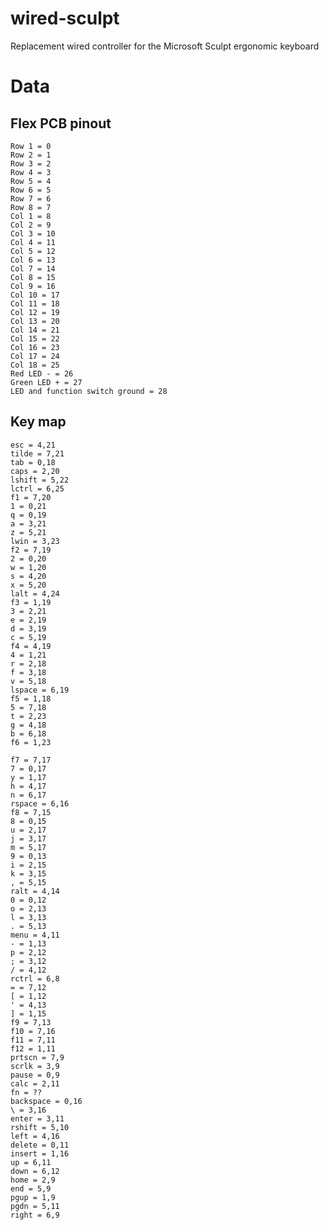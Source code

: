 # wired-sculpt

Replacement wired controller for the Microsoft Sculpt ergonomic keyboard

# Data

## Flex PCB pinout

    Row 1 = 0 
    Row 2 = 1 
    Row 3 = 2 
    Row 4 = 3 
    Row 5 = 4 
    Row 6 = 5 
    Row 7 = 6 
    Row 8 = 7 
    Col 1 = 8 
    Col 2 = 9 
    Col 3 = 10
    Col 4 = 11
    Col 5 = 12
    Col 6 = 13
    Col 7 = 14
    Col 8 = 15
    Col 9 = 16
    Col 10 = 17
    Col 11 = 18
    Col 12 = 19
    Col 13 = 20
    Col 14 = 21
    Col 15 = 22
    Col 16 = 23
    Col 17 = 24
    Col 18 = 25
    Red LED - = 26
    Green LED + = 27
    LED and function switch ground = 28

## Key map

    esc = 4,21
    tilde = 7,21
    tab = 0,18
    caps = 2,20
    lshift = 5,22
    lctrl = 6,25
    f1 = 7,20
    1 = 0,21
    q = 0,19
    a = 3,21
    z = 5,21
    lwin = 3,23
    f2 = 7,19
    2 = 0,20
    w = 1,20
    s = 4,20
    x = 5,20
    lalt = 4,24
    f3 = 1,19
    3 = 2,21
    e = 2,19
    d = 3,19
    c = 5,19
    f4 = 4,19
    4 = 1,21
    r = 2,18
    f = 3,18
    v = 5,18
    lspace = 6,19
    f5 = 1,18
    5 = 7,18
    t = 2,23
    g = 4,18
    b = 6,18
    f6 = 1,23

    f7 = 7,17
    7 = 0,17
    y = 1,17
    h = 4,17
    n = 6,17
    rspace = 6,16
    f8 = 7,15
    8 = 0,15
    u = 2,17
    j = 3,17
    m = 5,17
    9 = 0,13
    i = 2,15
    k = 3,15
    , = 5,15
    ralt = 4,14
    0 = 0,12
    o = 2,13
    l = 3,13
    . = 5,13
    menu = 4,11
    - = 1,13
    p = 2,12
    ; = 3,12
    / = 4,12
    rctrl = 6,8
    = = 7,12
    [ = 1,12
    ' = 4,13
    ] = 1,15
    f9 = 7,13
    f10 = 7,16
    f11 = 7,11
    f12 = 1,11
    prtscn = 7,9
    scrlk = 3,9
    pause = 0,9
    calc = 2,11
    fn = ??
    backspace = 0,16
    \ = 3,16
    enter = 3,11
    rshift = 5,10
    left = 4,16
    delete = 0,11
    insert = 1,16
    up = 6,11
    down = 6,12
    home = 2,9
    end = 5,9
    pgup = 1,9
    pgdn = 5,11
    right = 6,9
